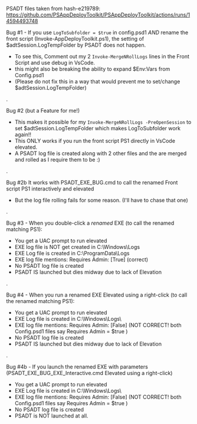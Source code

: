 PSADT files taken from hash-e219789:
https://github.com/PSAppDeployToolkit/PSAppDeployToolkit/actions/runs/14594493748

Bug #1 - If you use `LogToSubfolder = $true` in config.psd1 *AND* rename the front script (Invoke-AppDeployToolkit.ps1), the setting of $adtSession.LogTempFolder by PSADT does not happen.
- To see this, Comment out my 2 `Invoke-MergeNRollLogs` lines in the Front Script and use debug in VsCode.
- this might also be breaking the ability to expand $Env:Vars from Config.psd1
- (Please do not fix this in a way that would prevent me to set/change $adtSession.LogTempFolder)

.

Bug #2 (but a Feature for me!) 
- This makes it possible for my `Invoke-MergeNRollLogs -PreOpenSession` to set $adtSession.LogTempFolder which makes LogToSubfolder work again!!
- This ONLY works if you run the front script PS1 directly in VsCode elevated.
- A PSADT log file is created along with 2 other files and the are merged and rolled as I require them to be :)

.

Bug #2b It works with PSADT_EXE_BUG.cmd to call the renamed Front script PS1 interactively and elevated
- But the log file rolling fails for some reason. (I'll have to chase that one)

.

Bug #3 - When you double-click a *renamed* EXE (to call the renamed matching PS1):
- You get a UAC prompt to run elevated
- EXE log file is NOT get created in C:\Windows\Logs
- EXE Log file is created in C:\ProgramData\Logs
- EXE log file mentions: Requires Admin: [True]		(correct)
- No PSADT log file is created
- PSADT IS launched but dies midway due to lack of Elevation

.

Bug #4 - When you run a renamed EXE Elevated using a right-click (to call the renamed matching PS1):
- You get a UAC prompt to run elevated
- EXE Log file is created in C:\Windows\Logs\
- EXE log file mentions: Requires Admin: [False]		(NOT CORRECT! both Config.psd1 files say Requires Admin = $true )
- No PSADT log file is created
- PSADT IS launched but dies midway due to lack of Elevation 

.

Bug #4b - If you launch the renamed EXE with parameters (PSADT_EXE_BUG_EXE_Interactive.cmd Elevated using a right-click) 
- You get a UAC prompt to run elevated
- EXE Log file is created in C:\Windows\Logs\
- EXE log file mentions: Requires Admin: [False]		(NOT CORRECT! both Config.psd1 files say Requires Admin = $true )
- No PSADT log file is created
- PSADT is NOT launched at all.
